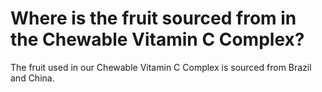 # Where is the fruit sourced from in the Chewable Vitamin C Complex?

The fruit used in our Chewable Vitamin C Complex is sourced from Brazil and China.